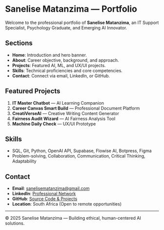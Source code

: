 # Sanelise Matanzima — Portfolio

Welcome to the professional portfolio of **Sanelise Matanzima**, an IT Support Specialist, Psychology Graduate, and Emerging AI Innovator.

## Sections
- **Home**: Introduction and hero banner.
- **About**: Career objective, background, and approach.
- **Projects**: Featured AI, ML, and UX/UI projects.
- **Skills**: Technical proficiencies and core competencies.
- **Contact**: Connect via email, LinkedIn, or GitHub.

## Featured Projects
1. **IT Master Chatbot** — AI Learning Companion
2. **Career Canvas Smart Build** — Professional Document Platform
3. **CreatiVerseAI** — Creative Writing Content Generator
4. **Fairness Audit Wizard** — AI Fairness Analysis Tool
5. **Machine Daily Check** — UX/UI Prototype

## Skills
- SQL, Git, Python, OpenAI API, Supabase, Flowise AI, Botpress, Figma
- Problem-solving, Collaboration, Communication, Critical Thinking, Adaptability

## Contact
- **Email**: sanelisematanzima@gmail.com
- **LinkedIn**: [Professional Network](#)
- **GitHub**: [Source Code & Projects](#)
- **Location**: South Africa (Open to remote opportunities)

---

© 2025 Sanelise Matanzima — Building ethical, human-centered AI solutions.
